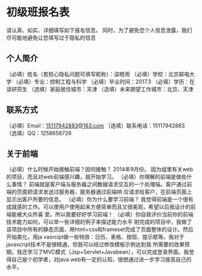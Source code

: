 # 初级班报名表

请认真、如实、详细填写如下报名信息。
同时，为了避免您个人信息泄露，我们尽可能地避免让您填写过于隐私的信息

## 个人简介
（必填）姓名（若担心隐私问题可填写昵称）：梁睦雨
（必填）学校：北京邮电大学
（必填）专业：控制工程与科学
（必填）毕业时间：2017.3
（必填）学历：在读研究生
（选填）家庭居住城市：天津
（选填）未来期望工作城市：北京、天津

## 联系方式
（必填）Email：15117942883@163.com
（选填）联系电话：15117942883
（选填）QQ：1258658726

## 关于前端
（必填）什么时候开始接触前端？因何接触？
            2014年9月份。
            因为组里有关web的项目，而且对web前端感兴趣，就开始学习。
（必填）你理解的前端是做些什么事情？
            前端就是客户端与服务器之间数据请求交互的一个处理端。客户通过前端的页面把请求发送过服务器，服务器通过前端响         应请求给客户，在前端页面上显示出客户所要的信息。
（必填）你为什么要学习前端？
            我觉得前端是一个很有成就感的工作。可以使用户使用起来方便简单而且又很美观，希望以后我设计的前端能被大众所喜         爱。所以我要好好学习前端！
（必填）你自我评价当前你的前端技术能力如何，可以举一些详细的例子来描述能力水平
            刚完成的项目中，我做了该项目中所有的静态页面，用html+css和frameset完成了页面整体的设计。然后开始美化，用ja         vasrcipt做一些特效：日历、表格、按钮、提示框等。我对于javascript技术不是很精通，但我可以经过修改模板示例达到我         所需要的效果预期。我还学习了MVC模式（Jsp+Servlet+Javabean），可以完成登录界面。我觉得自己是个初学者，对java           web有一定的认知，很想通过进一步学习提高自己的水平。

